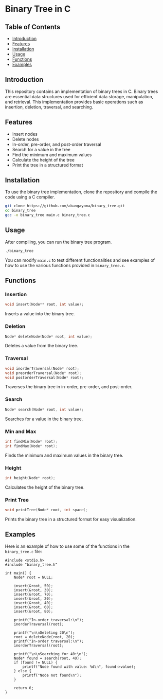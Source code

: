 # Binary Tree in C

## Table of Contents
- [Introduction](#introduction)
- [Features](#features)
- [Installation](#installation)
- [Usage](#usage)
- [Functions](#functions)
- [Examples](#examples)

## Introduction
This repository contains an implementation of binary trees in C. Binary trees are essential data structures used for efficient data storage, manipulation, and retrieval. This implementation provides basic operations such as insertion, deletion, traversal, and searching.

## Features
- Insert nodes
- Delete nodes
- In-order, pre-order, and post-order traversal
- Search for a value in the tree
- Find the minimum and maximum values
- Calculate the height of the tree
- Print the tree in a structured format

## Installation
To use the binary tree implementation, clone the repository and compile the code using a C compiler.

```sh
git clone https://github.com/abangayoma/binary_tree.git
cd binary_tree
gcc -o binary_tree main.c binary_tree.c
```

## Usage
After compiling, you can run the binary tree program.

```sh
./binary_tree
```

You can modify `main.c` to test different functionalities and see examples of how to use the various functions provided in `binary_tree.c`.

## Functions
### Insertion
```c
void insert(Node** root, int value);
```
Inserts a value into the binary tree.

### Deletion
```c
Node* deleteNode(Node* root, int value);
```
Deletes a value from the binary tree.

### Traversal
```c
void inorderTraversal(Node* root);
void preorderTraversal(Node* root);
void postorderTraversal(Node* root);
```
Traverses the binary tree in in-order, pre-order, and post-order.

### Search
```c
Node* search(Node* root, int value);
```
Searches for a value in the binary tree.

### Min and Max
```c
int findMin(Node* root);
int findMax(Node* root);
```
Finds the minimum and maximum values in the binary tree.

### Height
```c
int height(Node* root);
```
Calculates the height of the binary tree.

### Print Tree
```c
void printTree(Node* root, int space);
```
Prints the binary tree in a structured format for easy visualization.

## Examples
Here is an example of how to use some of the functions in the `binary_tree.c` file:

```c_code
#include <stdio.h>
#include "binary_tree.h"

int main() {
    Node* root = NULL;

    insert(&root, 50);
    insert(&root, 30);
    insert(&root, 70);
    insert(&root, 20);
    insert(&root, 40);
    insert(&root, 60);
    insert(&root, 80);

    printf("In-order traversal:\n");
    inorderTraversal(root);

    printf("\n\nDeleting 20\n");
    root = deleteNode(root, 20);
    printf("In-order traversal:\n");
    inorderTraversal(root);

    printf("\n\nSearching for 40:\n");
    Node* found = search(root, 40);
    if (found != NULL) {
        printf("Node found with value: %d\n", found->value);
    } else {
        printf("Node not found\n");
    }

    return 0;
}
```
